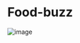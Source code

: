 # Food-buzz



![image](https://github.com/user-attachments/assets/d2074401-53aa-41f1-afe9-016f8e561340)
